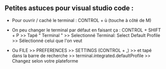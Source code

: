 ## Petites astuces pour visual studio code :

- Pour ouvrir / caché le terminal : CONTROL + ù (touche à côté de M)

- On peu changer le terminal par défaut en faisant ça : CONTROL + SHIFT + P >> Tapé " Terminal " >> Selectionné Terminal: Select Default Profile >> Sélectionné celui que l'on veut
- Ou FILE >> PREFERENCES >> SETTINGS (CONTROL + ,) >> et tapé dans la barre de recherche >> terminal.integrated.defaultProfile >> Changez selon votre plateforme
